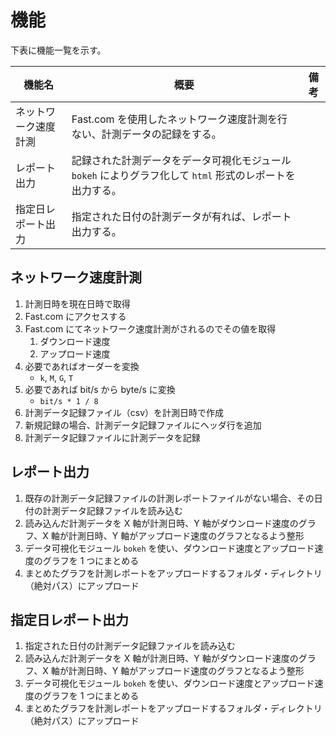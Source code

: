 # 機能

下表に機能一覧を示す。

| 機能名               | 概要                                                                                                      | 備考 |
| -------------------- | --------------------------------------------------------------------------------------------------------- | ---- |
| ネットワーク速度計測 | Fast.com を使用したネットワーク速度計測を行ない、計測データの記録をする。                                 |      |
| レポート出力         | 記録された計測データをデータ可視化モジュール `bokeh` によりグラフ化して `html` 形式のレポートを出力する。 |      |
| 指定日レポート出力   | 指定された日付の計測データが有れば、レポート出力する。                                                    |      |

## ネットワーク速度計測

1. 計測日時を現在日時で取得
1. Fast.com にアクセスする
1. Fast.com にてネットワーク速度計測がされるのでその値を取得
    1. ダウンロード速度
    1. アップロード速度
1. 必要であればオーダーを変換
    - `k`, `M`, `G`, `T`
1. 必要であれば bit/s から byte/s に変換
    - `bit/s * 1 / 8`
1. 計測データ記録ファイル（csv）を計測日時で作成
1. 新規記録の場合、計測データ記録ファイルにヘッダ行を追加
1. 計測データ記録ファイルに計測データを記録

## レポート出力

1. 既存の計測データ記録ファイルの計測レポートファイルがない場合、その日付の計測データ記録ファイルを読み込む
1. 読み込んだ計測データを X 軸が計測日時、Y 軸がダウンロード速度のグラフ、X 軸が計測日時、Y 軸がアップロード速度のグラフとなるよう整形
1. データ可視化モジュール `bokeh` を使い、ダウンロード速度とアップロード速度のグラフを 1 つにまとめる
1. まとめたグラフを計測レポートをアップロードするフォルダ・ディレクトリ（絶対パス）にアップロード

## 指定日レポート出力

1. 指定された日付の計測データ記録ファイルを読み込む
1. 読み込んだ計測データを X 軸が計測日時、Y 軸がダウンロード速度のグラフ、X 軸が計測日時、Y 軸がアップロード速度のグラフとなるよう整形
1. データ可視化モジュール `bokeh` を使い、ダウンロード速度とアップロード速度のグラフを 1 つにまとめる
1. まとめたグラフを計測レポートをアップロードするフォルダ・ディレクトリ（絶対パス）にアップロード
